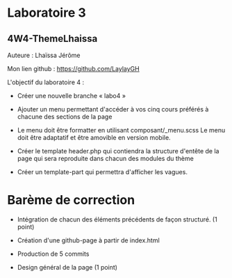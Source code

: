 # Laboratoire 3

## 4W4-ThemeLhaissa

Auteure : Lhaïssa Jérôme

Mon lien github : https://github.com/LaylayGH

L'objectif du laboratoire 4 :

- Créer une nouvelle branche « labo4 »
- Ajouter un menu permettant d'accéder
  à vos cinq cours préférés
  à chacune des sections de la page

- Le menu doit être formatter en utilisant
  composant/\_menu.scss
  Le menu doit être adaptatif et être amovible en version mobile.
- Créer le template header.php qui contiendra la structure d'entête de la page qui sera reproduite
  dans chacun des modules du thème
- Créer un template-part qui permettra d'afficher les vagues.

# Barème de correction

- Intégration de chacun des éléments précédents de façon structuré. (1 point)

- Création d'une github-page à partir de index.html
- Production de 5 commits
- Design général de la page (1 point)
